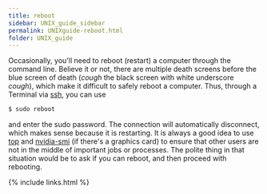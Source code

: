 ```yaml
---
title: reboot
sidebar: UNIX_guide_sidebar
permalink: UNIXguide-reboot.html
folder: UNIX_guide
---
```


<link rel="stylesheet" href="css/theme-blue.css">

Occasionally, you'll need to reboot (restart) a computer through the command
line.
Believe it or not, there are multiple death screens before the blue screen of
death (*cough* the black screen with white underscore *cough*), which make it
difficult to safely reboot a computer.
Thus, through a Terminal via [ssh](UNIXguide-ssh.html), you can use
```bash
$ sudo reboot
```
and enter the sudo password.
The connection will automatically disconnect, which makes sense because it is
restarting.
It is always a good idea to use [top](UNIXguide-top.html) and
[nvidia-smi](UNIXguide-nvidia-smi.html) (if there's a graphics card) to ensure
that other users are not in the middle of important jobs or processes.
The polite thing in that situation would be to ask if you can reboot, and then
proceed with rebooting.

{% include links.html %}
